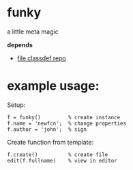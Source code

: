 # funky
a little meta magic

**depends**
* [file classdef repo](https://github.com/johndevitis/file)


# example usage:
 
Setup:
```
f = funky()         % create instance
f.name = 'newfcn';  % change properties
f.author = 'john';  % sign
```

Create function from template:
```
f.create()          % create file
edit(f.fullname)    % view in editor
```